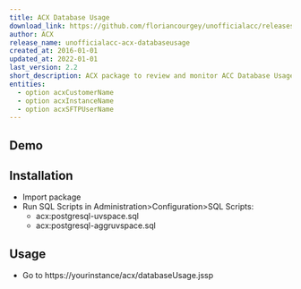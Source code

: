 ```yaml
---
title: ACX Database Usage
download_link: https://github.com/floriancourgey/unofficialacc/releases/download/unofficialacc-acx-databaseusage-2.2.0/unofficialacc-acx-databaseusage.xml
author: ACX
release_name: unofficialacc-acx-databaseusage
created_at: 2016-01-01
updated_at: 2022-01-01
last_version: 2.2
short_description: ACX package to review and monitor ACC Database Usage
entities:
  - option acxCustomerName
  - option acxInstanceName
  - option acxSFTPUserName
---
```


<!--more-->

## Demo

## Installation

- Import package
- Run SQL Scripts in Administration>Configuration>SQL Scripts:
  - acx:postgresql-uvspace.sql
  - acx:postgresql-aggruvspace.sql

## Usage

- Go to https://yourinstance/acx/databaseUsage.jssp
